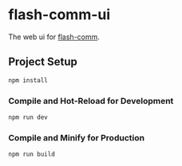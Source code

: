 # flash-comm-ui

The web ui for [flash-comm](https://github.com/austinginn/flash-comm).

## Project Setup

```sh
npm install
```

### Compile and Hot-Reload for Development

```sh
npm run dev
```

### Compile and Minify for Production

```sh
npm run build
```
